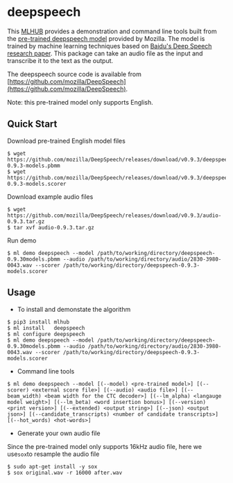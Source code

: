 # deepspeech 
This [MLHUB](https://mlhub.ai/) provides a demonstration and command line tools built from the [pre-trained deepspeech model](https://deepspeech.readthedocs.io/en/v0.9.3/) provided by Mozilla. The model is trained by machine learning techniques based on [Baidu's Deep Speech research paper](https://arxiv.org/abs/1412.5567). This package can take an audio file as the input and transcribe it to the text as the output. 

The deepspeech source code is available from [https://github.com/mozilla/DeepSpeech](https://github.com/mozilla/DeepSpeech).

Note: this pre-trained model only supports English. 

## Quick Start

Download pre-trained English model files
```console
$ wget https://github.com/mozilla/DeepSpeech/releases/download/v0.9.3/deepspeech-0.9.3-models.pbmm
$ wget https://github.com/mozilla/DeepSpeech/releases/download/v0.9.3/deepspeech-0.9.3-models.scorer
```

Download example audio files
```console
$ wget https://github.com/mozilla/DeepSpeech/releases/download/v0.9.3/audio-0.9.3.tar.gz
$ tar xvf audio-0.9.3.tar.gz
```
Run demo
```console
$ ml demo deepspeech --model /path/to/working/directory/deepspeech-0.9.30models.pbmm --audio /path/to/working/directory/audio/2830-3980-0043.wav --scorer /path/to/working/directory/deepspeech-0.9.3-models.scorer
```
## Usage

* To install and demonstate the algorithm
```console
$ pip3 install mlhub
$ ml install   deepspeech
$ ml configure deepspeech
$ ml demo deepspeech --model /path/to/working/directory/deepspeech-0.9.30models.pbmm --audio /path/to/working/directory/audio/2830-3980-0043.wav --scorer /path/to/working/directory/deepspeech-0.9.3-models.scorer
```
* Command line tools
```console
$ ml demo deepspeech --model [(--model) <pre-trained model>] [(--scorer) <external score file>] [(--audio) <audio file>] [(--beam_width) <beam width for the CTC decoder>] [(--lm_alpha) <langauge model weight>] [(--lm_beta) <word insertion bonus>] [(--version) <print version>] [(--extended) <output string>] [(--json) <output json>] [(--candidate_transcripts) <number of candidate transcripts>] [(--hot_words) <hot-words>]
```
* Generate your own audio file

Since the pre-trained model only supports 16kHz audio file, here we use```sox```to resample the audio file
```console
$ sudo apt-get install -y sox
$ sox original.wav -r 16000 after.wav
```

